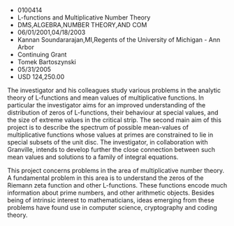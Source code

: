 
* 0100414
* L-functions and Multiplicative Number Theory
* DMS,ALGEBRA,NUMBER THEORY,AND COM
* 06/01/2001,04/18/2003
* Kannan Soundararajan,MI,Regents of the University of Michigan - Ann Arbor
* Continuing Grant
* Tomek Bartoszynski
* 05/31/2005
* USD 124,250.00

The investigator and his colleagues study various problems in the analytic
theory of L-functions and mean values of multiplicative functions. In particular
the investigator aims for an improved understanding of the distribution of zeros
of L-functions, their behaviour at special values, and the size of extreme
values in the critical strip. The second main aim of this project is to describe
the spectrum of possible mean-values of multiplicative functions whose values at
primes are constrained to lie in special subsets of the unit disc. The
investigator, in collaboration with Granville, intends to develop further the
close connection between such mean values and solutions to a family of integral
equations.

This project concerns problems in the area of multiplicative number theory. A
fundamental problem in this area is to understand the zeros of the Riemann zeta
function and other L-functions. These functions encode much information about
prime numbers, and other arithmetic objects. Besides being of intrinsic interest
to mathematicians, ideas emerging from these problems have found use in computer
science, cryptography and coding theory.


